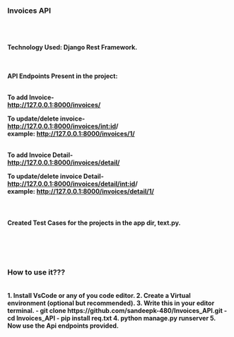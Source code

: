 <h3>Invoices API</h3> <br><br>

<b>Technology Used: Django Rest Framework.<b><br><br><br>


<b>API Endpoints Present in the project: </b><br><br>

<b>To add Invoice</b>- <br>
http://127.0.0.1:8000/invoices/

<b>To update/delete invoice-</b> <br>
http://127.0.0.1:8000/invoices/<int:id>/ <br>
example: http://127.0.0.1:8000/invoices/1/ <br><br>

<b>To add Invoice Detail-</b><br>
http://127.0.0.1:8000/invoices/detail/ <br>

<b>To update/delete invoice Detail-</b><br>
http://127.0.0.1:8000/invoices/detail/<int:id>/ <br>
example: http://127.0.0.1:8000/invoices/detail/1/ <br> <br><br>


<h4>Created Test Cases for the projects in the app dir, text.py.<h4><br><br><br>


<h3>How to use it???</h3><br>
1. Install VsCode or any of you code editor.
2. Create a Virtual environment (optional but recommended).
3. Write this in your editor terminal.
 - git clone https://github.com/sandeepk-480/Invoices_API.git
 - cd Invoices_API
 - pip install req.txt
4. python manage.py runserver
5. Now use the Api endpoints provided. 
